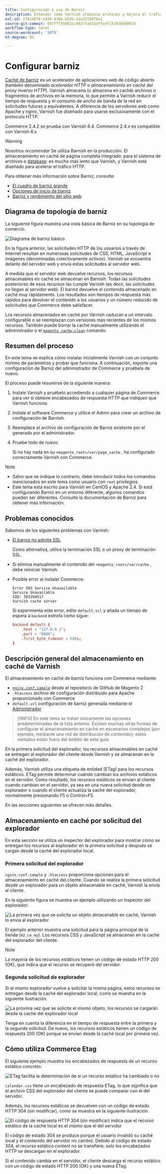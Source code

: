 ```yaml
---
title: Configuración y uso de Barniz
description: Entender cómo Varnish almacena archivos y mejora el tráfico HTTP.
exl-id: 57614878-e349-43bb-b22b-1aa321907be1
source-git-commit: 95ffff39d82cc9027fa633dffedf15193040802d
workflow-type: tm+mt
source-wordcount: '1079'
ht-degree: 0%

---
```


# Configurar barniz

[Caché de barniz] es un acelerador de aplicaciones web de código abierto (también denominado _acelerador HTTP_ o _almacenamiento en caché del proxy inverso HTTP_). Varnish almacena (o almacena en caché) archivos o fragmentos de archivos en la memoria, lo que permite a Varnish reducir el tiempo de respuesta y el consumo de ancho de banda de la red en solicitudes futuras y equivalentes. A diferencia de los servidores web como Apache y nginx, Varnish fue diseñado para usarse exclusivamente con el protocolo HTTP.

Commerce 2.4.2 se prueba con Varnish 6.4. Commerce 2.4.x es compatible con Varnish 6.x

>[!WARNING]
>
>Nosotros _recomendar_ Se utiliza Barnish en la producción. El almacenamiento en caché de página completa integrado: para el sistema de archivos o [database]: es mucho más lento que Varnish, y Varnish está diseñado para acelerar el tráfico HTTP.

Para obtener más información sobre Barniz, consulte:

- [El cuadro de barniz grande]
- [Opciones de inicio de barniz]
- [Barniz y rendimiento del sitio web]

## Diagrama de topología de barniz

La siguiente figura muestra una vista básica de Barniz en su topología de comercio.

![Diagrama de barniz básico](../../assets/configuration/varnish-basic.png)

En la figura anterior, las solicitudes HTTP de los usuarios a través de Internet resultan en numerosas solicitudes de CSS, HTML, JavaScript e imágenes (denominadas colectivamente _activos_). Varnish se encuentra delante del servidor web y envía estas solicitudes al servidor web.

A medida que el servidor web devuelve recursos, los recursos almacenables en caché se almacenan en Barnish. Todas las solicitudes posteriores de esos recursos las cumple Varnish (es decir, las solicitudes no llegan al servidor web). El barniz devuelve el contenido almacenado en caché muy rápidamente. Los resultados son tiempos de respuesta más rápidos para devolver el contenido a los usuarios y un número reducido de solicitudes que Commerce debe satisfacer.

Los recursos almacenados en caché por Varnish caducan a un intervalo configurable o se reemplazan con versiones más recientes de los mismos recursos. También puede borrar la caché manualmente utilizando el administrador o el [`magento cache:clean`](../cli/manage-cache.md#clean-and-flush-cache-types) comando.

## Resumen del proceso

En este tema se explica cómo instalar inicialmente Varnish con un conjunto mínimo de parámetros y probar que funciona. A continuación, exporte una configuración de Barniz del administrador de Commerce y pruébela de nuevo.

El proceso puede resumirse de la siguiente manera:

1. Instale Varnish y pruébelo accediendo a cualquier página de Commerce para ver si obtiene encabezados de respuesta HTTP que indiquen que Varnish funciona.
1. Instale el software Commerce y utilice el Admin para crear un archivo de configuración de Barnish.
1. Reemplace el archivo de configuración de Barniz existente por el generado por el administrador.
1. Pruebe todo de nuevo.

   Si no hay nada en su `<magento_root>/var/page_cache` , ha configurado correctamente Varnish con Commerce.

>[!NOTE]
- Salvo que se indique lo contrario, debe introducir todos los comandos mencionados en este tema como usuario con `root` privilegios.
- Este tema está escrito para Varnish en CentOS y Apache 2.4. Si está configurando Barniz en un entorno diferente, algunos comandos pueden ser diferentes. Consulte la documentación de Barniz para obtener más información.


## Problemas conocidos

Sabemos de los siguientes problemas con Varnish:

- [El barniz no admite SSL]

   Como alternativa, utilice la terminación SSL o un proxy de terminación SSL.

- Si elimina manualmente el contenido del `<magento_root>/var/cache` , debe reiniciar Varnish.

- Posible error al instalar Commerce:

   ```terminal
   Error 503 Service Unavailable
   Service Unavailable
   XID: 303394517
   Varnish cache server
   ```

   Si experimenta este error, edite `default.vcl` y añada un tiempo de espera a `backend` estrofa como sigue:

   ```conf
   backend default {
       .host = "127.0.0.1";
       .port = "8080";
       .first_byte_timeout = 600s;
   }
   ```

## Descripción general del almacenamiento en caché de Varnish

El almacenamiento en caché de barniz funciona con Commerce mediante:

- [`nginx.conf.sample`](https://github.com/magento/magento2/blob/2.4/nginx.conf.sample) desde el repositorio de GitHub de Magento 2
- `.htaccess` archivo de configuración distribuido para Apache proporcionado con Commerce
- `default.vcl` configuración de barniz generada mediante el [Administrador](../cache/configure-varnish-commerce.md)

>[!INFO]
En este tema se tratan únicamente las opciones predeterminadas de la lista anterior. Existen muchas otras formas de configurar el almacenamiento en caché en escenarios complejos (por ejemplo, mediante una red de distribución de contenido); estos métodos están fuera del ámbito de esta guía.

En la primera solicitud del explorador, los recursos almacenables en caché se entregan al explorador del cliente desde Varnish y se almacenan en la caché del explorador.

Además, Varnish utiliza una etiqueta de entidad (ETag) para los recursos estáticos. ETag permite determinar cuándo cambian los archivos estáticos en el servidor. Como resultado, los recursos estáticos se envían al cliente cuando cambian en el servidor, ya sea en una nueva solicitud desde un explorador o cuando el cliente actualiza la caché del explorador, normalmente presionando F5 o Control+F5.

En las secciones siguientes se ofrecen más detalles.

## Almacenamiento en caché por solicitud del explorador

En esta sección se utiliza un inspector del explorador para mostrar cómo se entregan los recursos al explorador en la primera solicitud y después se cargan desde la caché del explorador local.

### Primera solicitud del explorador

`nginx.conf.sample` y `.htaccess` proporciona opciones para el almacenamiento en caché del cliente. Cuando se realiza la primera solicitud desde un explorador para un objeto almacenable en caché, Varnish la envía al cliente.

En la siguiente figura se muestra un ejemplo utilizando un inspector del explorador:

![La primera vez que se solicita un objeto almacenable en caché, Varnish lo envía al explorador](../../assets/configuration/varnish-apache-first-visit.png)

El ejemplo anterior muestra una solicitud para la página principal de la tienda (`m2_ce_my`). Los recursos CSS y JavaScript se almacenan en la caché del explorador del cliente.

>[!NOTE]
La mayoría de los recursos estáticos tienen un código de estado HTTP 200 (OK), que indica que el recurso se recuperó del servidor.

### Segunda solicitud de explorador

Si el mismo explorador vuelve a solicitar la misma página, estos recursos se entregan desde la caché del explorador local, como se muestra en la siguiente ilustración.

![La próxima vez que se solicite el mismo objeto, los recursos se cargarán desde la caché del explorador local](../../assets/configuration/varnish-apache-second-visit.png)

Tenga en cuenta la diferencia en el tiempo de respuesta entre la primera y la segunda solicitud. De nuevo, los recursos estáticos tienen un código de respuesta 200 (OK) porque se envían desde la caché local por primera vez.

## Cómo utiliza Commerce Etag

El siguiente ejemplo muestra los encabezados de respuesta de un recurso estático concreto.

![ETag facilita la determinación de si un recurso estático ha cambiado o no](../../assets/configuration/varnish-etag.png)

`calendar.css` tiene un encabezado de respuesta ETag, lo que significa que el archivo CSS del explorador del cliente se puede comparar con el del servidor.

Además, los recursos estáticos se devuelven con un código de estado HTTP 304 (sin modificar), como se muestra en la siguiente ilustración.

![El código de respuesta HTTP 304 (sin modificar) indica que el recurso estático de la caché local es el mismo que el del servidor](../../assets/configuration/varnish-304.png)

El código de estado 304 se produce porque el usuario invalidó su caché local y el contenido del servidor no cambió. Debido al código de estado 304, el recurso estático _content_ no se transfiere; solo los encabezados HTTP se descargan en el explorador.

Si el contenido cambia en el servidor, el cliente descarga el recurso estático con un código de estado HTTP 200 (OK) y una nueva ETag.

<!-- Link Definitions -->

[database]: https://developer.adobe.com/commerce/php/development/cache/partial/database-caching/
[El cuadro de barniz grande]: https://www.varnish-cache.org/docs/trunk/users-guide/intro.html
[Caché de barniz]: https://varnish-cache.org
[Opciones de inicio de barniz]: https://www.varnish-cache.org/docs/trunk/reference/varnishd.html#ref-varnishd-options
[Barniz y rendimiento del sitio web]: https://www.varnish-cache.org/docs/trunk/users-guide/performance.html#users-performance
[El barniz no admite SSL]: https://www.varnish-cache.org/docs/3.0/phk/ssl.html
